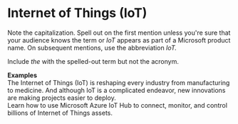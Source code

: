 # Internet of Things (IoT)

Note the capitalization. Spell out on the first mention unless you're sure that your audience knows the term 
or *IoT* appears as part of a Microsoft product name. On subsequent mentions, use the abbreviation *IoT.*  

Include *the* with the spelled-out term but not the acronym.  

**Examples**   
The Internet of Things (IoT) is reshaping every industry from manufacturing to medicine. And although IoT 
is a complicated endeavor, new innovations are making projects easier to deploy.  
Learn how to use Microsoft Azure IoT Hub to connect, monitor, and control billions of Internet of Things assets.  
